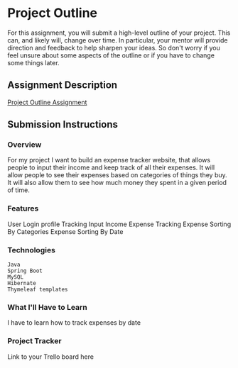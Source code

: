 # Project Outline
For this assignment, you will submit a high-level outline of your project. This can, and likely will, change over time. In particular, your mentor will provide direction and feedback to help sharpen your ideas. So don't worry if you feel unsure about some aspects of the outline or if you have to change some things later.

## Assignment Description
[Project Outline Assignment](https://education.launchcode.org/liftoff/modules/assignments/project-outline)

## Submission Instructions

### Overview
For my project I want to build an expense tracker website, that allows people to input their income and keep track of all their expenses. It will allow people to see their expenses based on categories of things they buy. It will also allow them to see how much money they spent in a given period of time.
### Features
User Login
profile Tracking
Input Income
Expense Tracking
Expense Sorting By Categories
Expense Sorting By Date
### Technologies

    Java
    Spring Boot
    MySQL
    Hibernate
    Thymeleaf templates

### What I'll Have to Learn
I have to learn how to track expenses by date
### Project Tracker
Link to your Trello board here

